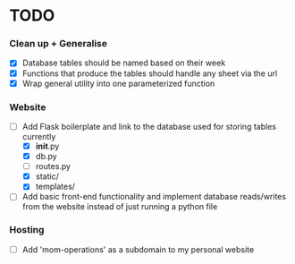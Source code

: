 # TODO


### Clean up + Generalise
- [x] Database tables should be named based on their week
- [x] Functions that produce the tables should handle any sheet via the url
- [x] Wrap general utility into one parameterized function

### Website
- [ ] Add Flask boilerplate and link to the database used for storing tables currently
  - [x] __init__.py
  - [x] db.py
  - [ ] routes.py
  - [x] static/
  - [x] templates/
- [ ] Add basic front-end functionality and implement database reads/writes from the website instead of just running a python file

### Hosting
- [ ] Add 'mom-operations' as a subdomain to my personal website

